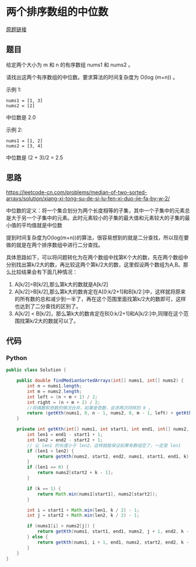 # 两个排序数组的中位数

[原题链接](https://leetcode-cn.com/problems/median-of-two-sorted-arrays)

## 题目

给定两个大小为 m 和 n 的有序数组 nums1 和 nums2 。

请找出这两个有序数组的中位数。要求算法的时间复杂度为 O(log (m+n)) 。

示例 1:
```
nums1 = [1, 3]
nums2 = [2]
```
中位数是 2.0

示例 2:
```
nums1 = [1, 2]
nums2 = [3, 4]
```
中位数是 (2 + 3)/2 = 2.5


## 思路

https://leetcode-cn.com/problems/median-of-two-sorted-arrays/solution/xiang-xi-tong-su-de-si-lu-fen-xi-duo-jie-fa-by-w-2/

中位数的定义：将一个集合划分为两个长度相等的子集，其中一个子集中的元素总是大于另一个子集中的元素。此时元素较小的子集的最大值和元素较大的子集的最小值的平均值就是中位数

提到时间复杂度为O(log(m+n))的算法，很容易想到的就是二分查找，所以现在要做的就是在两个排序数组中进行二分查找。

具体思路如下，可以将问题转化为在两个数组中找第K个大的数，先在两个数组中分别找出第k/2大的数，再比较这两个第k/2大的数，这里假设两个数组为A,B。那么比较结果会有下面几种情况：
1. A[k/2]=B[k/2],那么第k大的数就是A[k/2]
2. A[k/2]>B[k/2],那么第k大的数肯定在A[0:k/2+1]和B[k/2:]中，这样就将原来的所有数的总和减少到一半了，再在这个范围里面找第k/2大的数即可，这样也达到了二分查找的区别了。
3. A[k/2] < B[k/2]，那么第k大的数肯定在B[0:k/2+1]和A[k/2:]中,同理在这个范围找第k/2大的数就可以了。

## 代码

### Python
```java
public class Solution {

    public double findMedianSortedArrays(int[] nums1, int[] nums2) {
        int n = nums1.length;
        int m = nums2.length;
        int left = (n + m + 1) / 2;
        int right = (n + m + 2) / 2;
        //将偶数和奇数的情况合并，如果是奇数，会求两次同样的 k 。
        return (getKth(nums1, 0, n - 1, nums2, 0, m - 1, left) + getKth(nums1, 0, n - 1, nums2, 0, m - 1, right)) * 0.5;
    }

    private int getKth(int[] nums1, int start1, int end1, int[] nums2, int start2, int end2, int k) {
        int len1 = end1 - start1 + 1;
        int len2 = end2 - start2 + 1;
        // 让 len1 的长度小于 len2，这样就能保证如果有数组空了，一定是 len1 
        if (len1 > len2) {
            return getKth(nums2, start2, end2, nums1, start1, end1, k);
        }
        if (len1 == 0) {
            return nums2[start2 + k - 1];
        }

        if (k == 1) {
            return Math.min(nums1[start1], nums2[start2]);
        }

        int i = start1 + Math.min(len1, k / 2) - 1;
        int j = start2 + Math.min(len2, k / 2) - 1;

        if (nums1[i] > nums2[j]) {
            return getKth(nums1, start1, end1, nums2, j + 1, end2, k - (j - start2 + 1));
        } else {
            return getKth(nums1, i + 1, end1, nums2, start2, end2, k - (i - start1 + 1));
        }
    }
}
```

